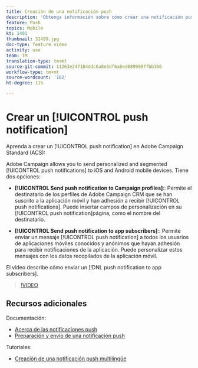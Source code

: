 ```yaml
---
title: Creación de una notificación push
description: 'Obtenga información sobre cómo crear una notificación push en Adobe Campaign Standard (ACS). '
feature: Push
topics: Mobile
kt: 1401
thumbnail: 31499.jpg
doc-type: feature video
activity: use
team: TM
translation-type: tm+mt
source-git-commit: 11263e247184ddc6a8e3df6a8ed0899907fbb366
workflow-type: tm+mt
source-wordcount: '162'
ht-degree: 11%

---
```



# Crear un [!UICONTROL push notification]

Aprenda a crear un [!UICONTROL push notification] en Adobe Campaign Standard (ACS):

Adobe Campaign allows you to send personalized and segmented [!UICONTROL push notifications] to iOS and Android mobile devices. Tiene dos opciones:

* **[!UICONTROL Send push notification to Campaign profiles]**:: Permite el destinatario de los perfiles de Adobe Campaign CRM que se han suscrito a la aplicación móvil y han adhesión a recibir [!UICONTROL push notifications]. Puede insertar campos de personalización en su [!UICONTROL push notification]página, como el nombre del destinatario.

* **[!UICONTROL Send push notification to app subscribers]**:: Permite enviar un mensaje [!UICONTROL push notification] a todos los usuarios de aplicaciones móviles conocidos y anónimos que hayan adhesión para recibir notificaciones de la aplicación. Puede personalizar estos mensajes con los datos recopilados de la aplicación móvil.

El vídeo describe cómo enviar un [!DNL push notification to app subscribers].

>[!VIDEO](https://video.tv.adobe.com/v/31499?quality=12)

## Recursos adicionales

Documentación:

* [Acerca de las notificaciones push](https://docs.adobe.com/content/help/en/campaign-standard/using/communication-channels/push-notifications/about-push-notifications.html)
* [Preparación y envío de una notificación push](https://docs.adobe.com/content/help/en/campaign-standard/using/communication-channels/push-notifications/preparing-and-sending-a-push-notification.html)

Tutoriales:

* [Creación de una notificación push multilingüe](/help/communication-channels/mobile/push-notifications/creating-multilingual-push-notifications.md)

